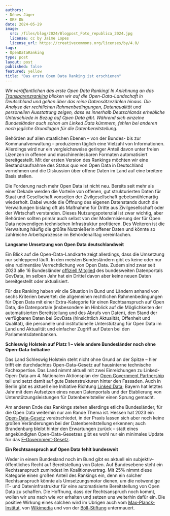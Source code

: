 ```yaml
---
authors: 
- Dénes Jäger
- OKF DE
date: 2024-05-29
image: 
  src: /files/blog/2024/Blogpost_Foto_republica_2024.jpg
  license: cc by Jaime Lopes
  license_url: https://creativecommons.org/licenses/by/4.0/
tags:
- OpenDataRanking
type: post
layout: post
published: false
featured: yellow
title: "Das erste Open Data Ranking ist erschienen"
---
```


*Wir veröffentlichen das erste Open Data Ranking! In Anlehnung an das [Transparenzranking](www.transparenzranking.de) blicken wir auf die Open-Data-Landschaft in Deutschland und gehen über das reine Datensätzezählen hinaus. Die Analyse der rechtlichen Rahmenbedingungen, Datenqualität und personellen Ausstattung zeigen, dass es innerhalb Deutschlands erhebliche Unterschiede in Bezug auf Open Data gibt. Während sich einzelne Bundesländer auch schon um Linked Data kümmern, fehlen bei anderen noch jegliche Grundlagen für die Datenbereitstellung.*

Behörden auf allen staatlichen Ebenen – von der Bundes- bis zur Kommunalverwaltung – produzieren täglich eine Vielzahl von Informationen. Allerdings wird nur ein vergleichsweise geringer Anteil davon unter freien Lizenzen in offenen und maschinenlesbaren Formaten automatisiert bereitgestellt. Mit der ersten Version des Rankings möchten wir eine Bestandsaufnahme des Status quo von Open Data in Deutschland vornehmen und die Diskussion über offene Daten im Land auf eine breitere Basis stellen.

Die Forderung nach mehr Open Data ist nicht neu. Bereits seit mehr als einer Dekade werden die Vorteile von offenen, gut strukturierten Daten für Staat und Gesellschaft vonseiten der Zivilgesellschaft gebetsmühlenartig wiederholt. Dabei wurde die Öffnung des eigenen Datenstands durch die Verwaltungen bislang oft als Maßnahme für Dritte aus Zivilgesellschaft oder der Wirtschaft verstanden. Dieses Nutzungspotenzial ist zwar wichtig, aber Behörden sollten primär auch selbst von der Modernisierung der für Open Data notwendigen technischen Infrastruktur profitieren. Des Weiteren ist die Verwaltung häufig die größte Nutznießerin offener Daten und könnte so zahlreiche Arbeitsprozesse im Behördenalltag vereinfachen.

**Langsame Umsetzung von Open Data deutschlandweit**

Ein Blick auf die Open-Data-Landkarte zeigt allerdings, dass die Umsetzung nur schleppend läuft. In den meisten Bundesländern gibt es keine oder nur eine rudimentäre Verrechtlichung von Open Data. Zudem sind zwar seit 2023 alle 16 Bundesländer [offiziell Mitglied](https://www.fitko.de/presse/pressedetail/govdata-alle-laender-und-der-bund-unterstuetzen-das-open-data-portal) des bundesweiten Datenportals GovData, im selben Jahr hat ein Drittel davon aber keine neuen Daten bereitgestellt oder aktualisiert.

Für das Ranking haben wir die Situation in Bund und Ländern anhand von sechs Kriterien bewertet: die allgemeinen rechtlichen Rahmenbedingungen für Open Data mit einer Extra-Kategorie für einen Rechtsanspruch auf Open Data, die Datenportale (insbesondere im Hinblick auf die Möglichkeiten der automatisierten Bereitstellung und des Abrufs von Daten), den Stand der verfügbaren Daten bei GovData (hinsichtlich Aktualität, Offenheit und Qualität), die personelle und institutionelle Unterstützung für Open Data im Land und Aktualität und einfacher Zugriff auf Daten bei den Parlamentsdatenbanken. 

**Schleswig Holstein auf Platz 1 – viele andere Bundesländer noch ohne Open-Data-Initiative**

Das Land Schleswig Holstein steht nicht ohne Grund an der Spitze – hier trifft ein durchdachtes Open-Data-Gesetz auf hausinterne technische Fachexpertise. Das Land nimmt aktuell mit zwei Einreichungen zu Linked-Open-Data am 4. Nationalen Aktionsplan der [Open Government Partnership](https://www.open-government-deutschland.de/opengov-de/ogp/aktionsplaene-und-berichte/4-nap/oeffentlich-bereitgestellte-daten-als-linked-open-data-verpflichtung-schleswig-holstein--2225528?view=) teil und setzt damit auf gute Datenstrukturen hinter den Fassaden. Auch in Berlin gibt es aktuell eine Initiative Richtung [Linked Data](https://www.open-government-deutschland.de/opengov-de/ogp/aktionsplaene-und-berichte/4-nap/berliner-haushaltsdaten-als-linked-open-data-verpflichtung-berlin--2225466#tar-1); Bayern hat letztes Jahr mit dem Aufsetzen eines neuen Datenportals und der Etablierung von Unterstützungsleistungen für Datenbereitsteller einen Sprung gemacht.

Am anderen Ende des Rankings stehen allerdings etliche Bundesländer, für die Open Data weiterhin nur am Rande Thema ist. Hessen hat 2023 ein [Open-Data-Gesetz](https://okfn.de/publikationen/2023_stellungnahme-hessisches-opendatagesetz/) verabschiedet, in der Praxis lassen sich aber noch keine großen Veränderungen bei der Datenbereitstellung erkennen; auch Brandenburg bleibt hinter den Erwartungen zurück – statt eines angekündigten Open-Data-Gesetzes gibt es wohl nur ein minimales Update für das [E-Government-Gesetz](https://okfn.de/publikationen/2023_egovernment-brandenburg/).

**Ein Rechtsanspruch auf Open Data fehlt bundesweit**

Weder in einem Bundesland noch im Bund gibt es aktuell ein subjektiv-öffentliches Recht auf Bereitstellung von Daten. Auf Bundesebene steht ein Rechtsanspruch zumindest im Koalitionsvertrag. Mit 25% nimmt diese Kategorie einen großen Anteil des Rankings ein, denn ein solcher Rechtsanspruch könnte als Umsetzungsmotor dienen, um die notwendige IT- und  Dateninfrastruktur für eine automatisierte Bereitstellung von Open Data zu schaffen. Die Hoffnung, dass der Rechtsanspruch noch kommt, wollen wir uns nach wie vor erhalten und setzen uns weiterhin dafür ein. Die positive Wirkung eines solchen wird im Übrigen auch vom [Max-Planck-Institut](https://papers.ssrn.com/sol3/papers.cfm?abstract_id=4492439), von [Wikimedia](https://www.wikimedia.de/wp-content/uploads/2023/04/Wikimedia_Deutschland_-_Positionspapier_Recht_auf_Open_Data_2022.pdf) und von der [Böll-Stiftung](https://www.boell.de/de/2022/09/15/daten-als-oeffentliche-infrastruktur) untermauert.



